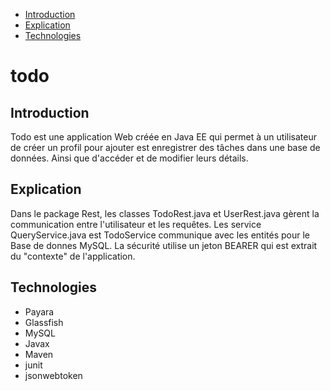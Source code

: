 - [Introduction](#introduction)
- [Explication](#explication)
- [Technologies](#technologies)

# todo

## Introduction
Todo est une application Web créée en Java EE qui permet à un utilisateur de créer un profil pour ajouter 
est enregistrer des tâches dans une base de données. Ainsi que d'accéder et de modifier leurs détails.

## Explication
Dans le package Rest, les classes TodoRest.java et UserRest.java gèrent la communication entre l'utilisateur et les requêtes.
Les service QueryService.java est TodoService communique avec les entités pour le Base de donnes MySQL.
La sécurité utilise un jeton BEARER qui est extrait du "contexte" de l'application.

## Technologies
+ Payara
+ Glassfish
+ MySQL
+ Javax
+ Maven
+ junit
+ jsonwebtoken
